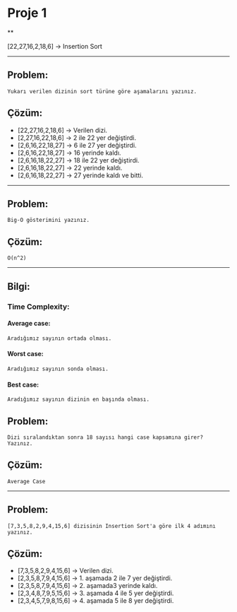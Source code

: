 # Proje 1
**

[22,27,16,2,18,6] -> Insertion Sort 
***
## Problem: 
    Yukarı verilen dizinin sort türüne göre aşamalarını yazınız.

## Çözüm:

* [22,27,16,2,18,6] -> Verilen dizi.
* [2,27,16,22,18,6] -> 2 ile 22 yer değiştirdi.
* [2,6,16,22,18,27] -> 6 ile 27 yer değiştirdi.
* [2,6,16,22,18,27] -> 16 yerinde kaldı.
* [2,6,16,18,22,27] -> 18 ile 22 yer değiştirdi.
* [2,6,16,18,22,27] -> 22 yerinde kaldı.
* [2,6,16,18,22,27] -> 27 yerinde kaldı ve bitti.
***

## Problem:     
    Big-O gösterimini yazınız.

## Çözüm:

    O(n^2)
***

## Bilgi: 
### Time Complexity: 
#### Average case: 
    Aradığımız sayının ortada olması.
#### Worst case: 
    Aradığımız sayının sonda olması. 
#### Best case: 
    Aradığımız sayının dizinin en başında olması.

## Problem:
    Dizi sıralandıktan sonra 18 sayısı hangi case kapsamına girer? Yazınız.
## Çözüm:
    Average Case
***

## Problem:
    [7,3,5,8,2,9,4,15,6] dizisinin Insertion Sort'a göre ilk 4 adımını yazınız.
## Çözüm:
* [7,3,5,8,2,9,4,15,6] -> Verilen dizi.
* [2,3,5,8,7,9,4,15,6] -> 1. aşamada 2 ile 7 yer değiştirdi.
* [2,3,5,8,7,9,4,15,6] -> 2. aşamada3 yerinde kaldı.
* [2,3,4,8,7,9,5,15,6] -> 3. aşamada 4 ile 5 yer değiştirdi.
* [2,3,4,5,7,9,8,15,6] -> 4. aşamada 5 ile 8 yer değiştirdi.
